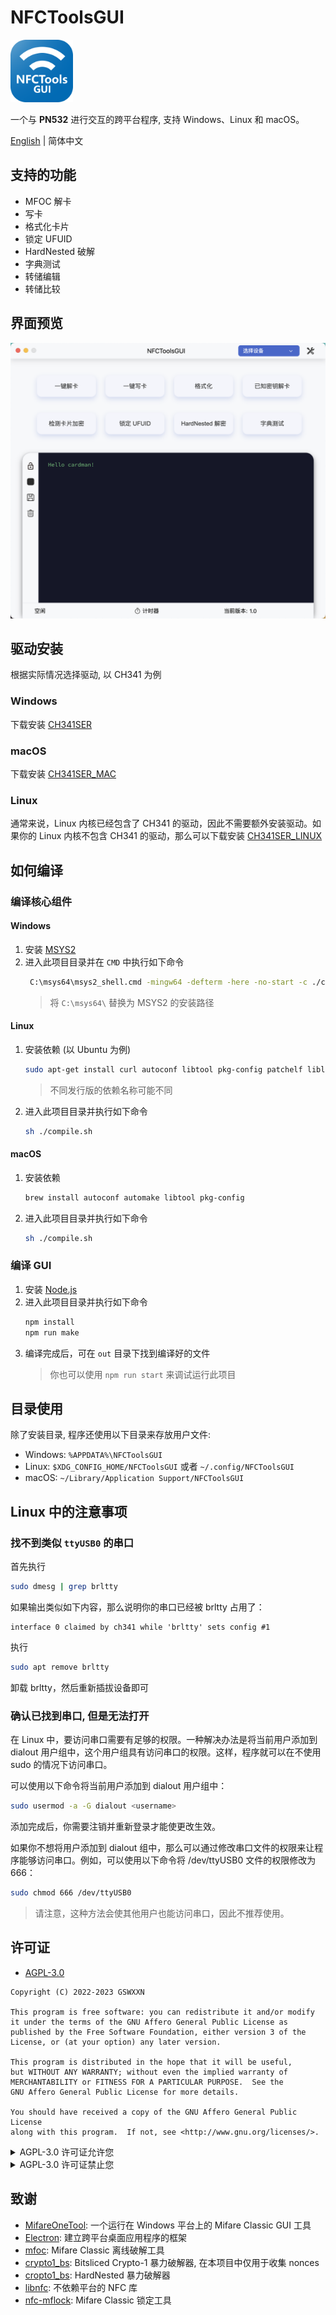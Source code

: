 # NFCToolsGUI
<img src="./doc/icon.png" alt="icon" width="100">

一个与 <b>PN532</b> 进行交互的跨平台程序, 支持 Windows、Linux 和 macOS。

[English](https://github.com/GSWXXN/NFCToolsGUI/blob/main/README.md) | 简体中文


## 支持的功能
* MFOC 解卡
* 写卡
* 格式化卡片
* 锁定 UFUID
* HardNested 破解
* 字典测试
* 转储编辑
* 转储比较

## 界面预览
<img src="./doc/interface-zh_CN.png" alt="" width="600">

## 驱动安装
根据实际情况选择驱动, 以 CH341 为例
### Windows
下载安装 [CH341SER](http://www.wch-ic.com/downloads/CH341SER_ZIP.html)

### macOS
下载安装 [CH341SER_MAC](http://www.wch-ic.com/downloads/CH341SER_MAC_ZIP.html)

### Linux
通常来说，Linux 内核已经包含了 CH341 的驱动，因此不需要额外安装驱动。如果你的 Linux 内核不包含 CH341 的驱动，那么可以下载安装 [CH341SER_LINUX](http://www.wch-ic.com/downloads/CH341SER_LINUX_ZIP.html)

## 如何编译
### 编译核心组件
#### Windows
1. 安装 [MSYS2](https://www.msys2.org/)
2. 进入此项目目录并在 `CMD` 中执行如下命令
    ```bash
     C:\msys64\msys2_shell.cmd -mingw64 -defterm -here -no-start -c ./compile.sh
    ```
    > 将 `C:\msys64\` 替换为 MSYS2 的安装路径

#### Linux
1. 安装依赖 (以 Ubuntu 为例)
    ```bash
    sudo apt-get install curl autoconf libtool pkg-config patchelf liblzma-dev libreadline-dev
    ```
    > 不同发行版的依赖名称可能不同
2. 进入此项目目录并执行如下命令
    ```bash
    sh ./compile.sh
    ```
#### macOS
1. 安装依赖
    ```bash
    brew install autoconf automake libtool pkg-config
    ```
2. 进入此项目目录并执行如下命令
    ```bash
    sh ./compile.sh
    ```
### 编译 GUI
1. 安装 [Node.js](https://nodejs.org/)
2. 进入此项目目录并执行如下命令
    ```bash
    npm install
    npm run make
    ```
3. 编译完成后，可在 `out` 目录下找到编译好的文件 
   > 你也可以使用 `npm run start` 来调试运行此项目

## 目录使用
除了安装目录, 程序还使用以下目录来存放用户文件:
* Windows: `%APPDATA%\NFCToolsGUI`
* Linux: `$XDG_CONFIG_HOME/NFCToolsGUI` 或者 `~/.config/NFCToolsGUI`
* macOS: `~/Library/Application Support/NFCToolsGUI`

## Linux 中的注意事项
### 找不到类似 `ttyUSB0` 的串口
首先执行
```bash
sudo dmesg | grep brltty
```
如果输出类似如下内容，那么说明你的串口已经被 brltty 占用了：
```
interface 0 claimed by ch341 while 'brltty' sets config #1
```
执行
```bash
sudo apt remove brltty
```
卸载 brltty，然后重新插拔设备即可


### 确认已找到串口, 但是无法打开
在 Linux 中，要访问串口需要有足够的权限。一种解决办法是将当前用户添加到 dialout 用户组中，这个用户组具有访问串口的权限。这样，程序就可以在不使用 sudo 的情况下访问串口。

可以使用以下命令将当前用户添加到 dialout 用户组中：
```bash
sudo usermod -a -G dialout <username>
```
添加完成后，你需要注销并重新登录才能使更改生效。

如果你不想将用户添加到 dialout 组中，那么可以通过修改串口文件的权限来让程序能够访问串口。例如，可以使用以下命令将 /dev/ttyUSB0 文件的权限修改为 666：
```bash
sudo chmod 666 /dev/ttyUSB0
```
> 请注意，这种方法会使其他用户也能访问串口，因此不推荐使用。

## 许可证
* [AGPL-3.0](https://www.gnu.org/licenses/agpl-3.0.html)
```
Copyright (C) 2022-2023 GSWXXN

This program is free software: you can redistribute it and/or modify
it under the terms of the GNU Affero General Public License as
published by the Free Software Foundation, either version 3 of the
License, or (at your option) any later version.

This program is distributed in the hope that it will be useful,
but WITHOUT ANY WARRANTY; without even the implied warranty of
MERCHANTABILITY or FITNESS FOR A PARTICULAR PURPOSE.  See the
GNU Affero General Public License for more details.

You should have received a copy of the GNU Affero General Public License
along with this program.  If not, see <http://www.gnu.org/licenses/>.
```

<details>
   <summary>AGPL-3.0 许可证允许您</summary>
   <ul>
      <li>自由使用、修改和分发受 AGPL-3.0 许可证保护的软件。</li>
      <li>将受 AGPL-3.0 许可证保护的软件用于商业目的。</li>
      <li>以源代码或者可执行文件的形式重新分发软件。</li>
      <li>将受 AGPL-3.0 许可证保护的软件与其他软件或代码结合使用，形成衍生作品，只要这些衍生作品同样受 AGPL-3.0 许可证保护并遵守 AGPL-3.0 许可证的条款和条件。</li>
      <li>在网络上提供使用 AGPL-3.0 许可证保护的软件，只要您提供完整的源代码和修改的内容，并允许用户以相同的 AGPL-3.0 许可证继续分发您的修改和衍生作品。</li>
   </ul>
</details>

<details>
   <summary>AGPL-3.0 许可证禁止您</summary>
   <ul>
      <li>修改 AGPL-3.0 许可证保护的软件并以闭源的方式分发。</li>
      <li>在您提供的网络服务中使用 AGPL-3.0 许可证保护的软件，而不向用户提供完整的源代码和修改的内容。</li>
   </ul>
</details>

## 致谢
- [MifareOneTool](https://github.com/xcicode/MifareOneTool/): 一个运行在 Windows 平台上的 Mifare Classic GUI 工具 
- [Electron](https://github.com/electron/electron): 建立跨平台桌面应用程序的框架
- [mfoc](https://github.com/nfc-tools/mfoc): Mifare Classic 离线破解工具
- [crypto1_bs](https://github.com/aczid/crypto1_bs): Bitsliced Crypto-1 暴力破解器, 在本项目中仅用于收集 nonces
- [cropto1_bs](https://github.com/vk496/cropto1_bs): HardNested 暴力破解器
- [libnfc](https://github.com/nfc-tools/libnfc): 不依赖平台的 NFC 库
- [nfc-mflock](https://github.com/duament/nfc-mflock): Mifare Classic 锁定工具
